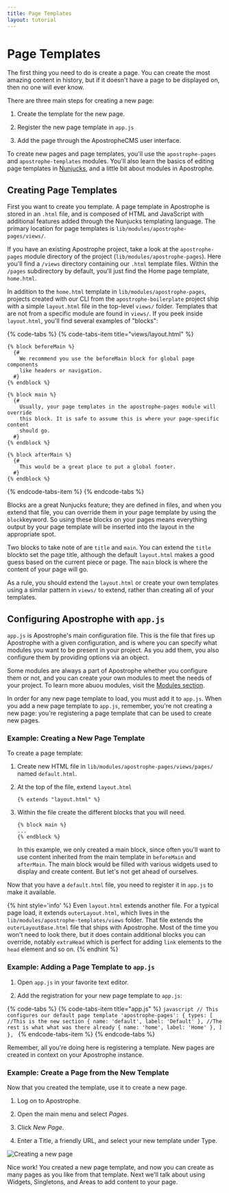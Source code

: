 ```yaml
---
title: Page Templates
layout: tutorial
---
```


# Page Templates

The first thing you need to do is create a page. You can create the most amazing content in history, but if it doesn't have a page to be displayed on, then no one will ever know.

There are three main steps for creating a new page:

1. Create the template for the new page.

2. Register the new page template in `app.js`

3. Add the page through the ApostropheCMS user interface.

To create new pages and page templates, you'll use the `apostrophe-pages` and `apostrophe-templates` modules. You'll also learn the basics of editing page templates in [Nunjucks](https://mozilla.github.io/nunjucks/), and a little bit about modules in Apostrophe.

## Creating Page Templates

First you want to create you template. A page template in Apostrophe is stored in an `.html` file, and is composed of HTML and JavaScript with additional features added through the Nunjucks templating language. The primary location for page templates is `lib/modules/apostrophe-pages/views/`.

If you have an existing Apostrophe project, take a look at the `apostrophe-pages` module directory of the project \(`lib/modules/apostrophe-pages`\). Here you'll find a `/views` directory containing our `.html` template files. Within the `/pages` subdirectory by default, you'll just find the Home page template, `home.html`.

In addition to the `home.html` template in `lib/modules/apostrophe-pages`, projects created with our CLI from the `apostrophe-boilerplate` project ship with a simple `layout.html` file in the top-level `views/` folder. Templates  that are not from a specific module are found in `views/`. If you peek inside `layout.html`, you'll find several examples of "blocks":

{% code-tabs %}
{% code-tabs-item title="views/layout.html" %}
```markup
{% block beforeMain %}
  {#
    We recommend you use the beforeMain block for global page components
    like headers or navigation.
  #}
{% endblock %}

{% block main %}
  {#
    Usually, your page templates in the apostrophe-pages module will override
    this block. It is safe to assume this is where your page-specific content
    should go.
  #}
{% endblock %}

{% block afterMain %}
  {#
    This would be a great place to put a global footer.
  #}
{% endblock %}
```
{% endcode-tabs-item %}
{% endcode-tabs %}

Blocks are a great Nunjucks feature; they are defined in files, and when you extend that file, you can override them in your page template by using the `block`keyword. So using these blocks on your pages means everything output by your page template will be inserted into the layout in the appropriate spot.

Two blocks to take note of are `title` and `main`. You can extend the `title` blockto set the page title, although the default `layout.html` makes a good guess based on the current piece or page. The `main` block is where the content of your page will go.

As a rule, you should extend the `layout.html` or create your own templates using a similar pattern in `views/` to extend, rather than creating all of your templates.

## Configuring Apostrophe with `app.js` 

`app.js` is Apostrophe's main configuration file. This is the file that fires up Apostrophe with a given configuration, and is where you can specify what modules you want to be present in your project. As you add them, you also configure them by providing options via an object.

Some modules are always a part of Apostrophe whether you configure them or not, and you can create your own modules to meet the needs of your project. To learn more abuou modules, visit the [Modules section](/tutorials/core-concepts/modules/README.md).

In order for any new page template to load, you must add it to `app.js`. When you add a new page template to `app.js`, remember, you're not creating a new page: you're registering a page template that can be used to create new pages.

### Example: Creating a New Page Template 

To create a page template:

1. Create new HTML file in `lib/modules/apostrophe-pages/views/pages/` named `default.html`.

2. At the top of the file, extend `layout.html`
    ```markup
    {% extends "layout.html" %}
    ```
3. Within the file create the different blocks that you will need.

    ```markup
    {% block main %}
    ...
    {% endblock %}
    ```

    In this example, we only created a main block, since often you'll want to use content inherited from the main template in `beforeMain` and `afterMain`. The main block would be filled with various widgets used to display and create content. But let's not get ahead of ourselves.

Now that you have a `default.html` file, you need to register it in `app.js` to make it available.

{% hint style='info' %}
Even `layout.html` extends another file. For a typical page load, it extends `outerLayout.html`, which lives in the `lib/modules/apostrophe-templates/views` folder. That file extends the `outerLayoutBase.html` file that ships with Apostrophe. Most of the time you won't need to look there, but it does contain additional blocks you can override, notably `extraHead` which is perfect for adding `link` elements to the `head` element and so on.
{% endhint %}
 
### Example: Adding a Page Template to `app.js`

1. Open `app.js` in your favorite text editor.

2. Add the registration for your new page template to `app.js`:

{% code-tabs %}
{% code-tabs-item title="app.js" %}
    ```javascript
        // This configures our default page template
        'apostrophe-pages': {
          types: [
            //This is the new section
            {
              name: 'default',
              label: 'Default'
            },
            //The rest is what what was there already
            {
              name: 'home',
              label: 'Home'
            },
          ]
        },
    ```
{% endcode-tabs-item %}
{% endcode-tabs %}

Remember, all you're doing here is registering a template. New pages are created in context on your Apostrophe instance.

### Example: Create a Page from the New Template

Now that you created the template, use it to create a new page.

1. Log on to Apostrophe.

2. Open the main menu and select *Pages*.

3. Click *New Page*.

4. Enter a Title, a friendly URL, and select your new template under Type.

![Creating a new page](/.gitbook/assets/create_new_page2.png)


Nice work! You created a new page template, and now you can create as many pages as you like from that template. Next we'll talk about using Widgets, Singletons, and Areas to add content to your page.

